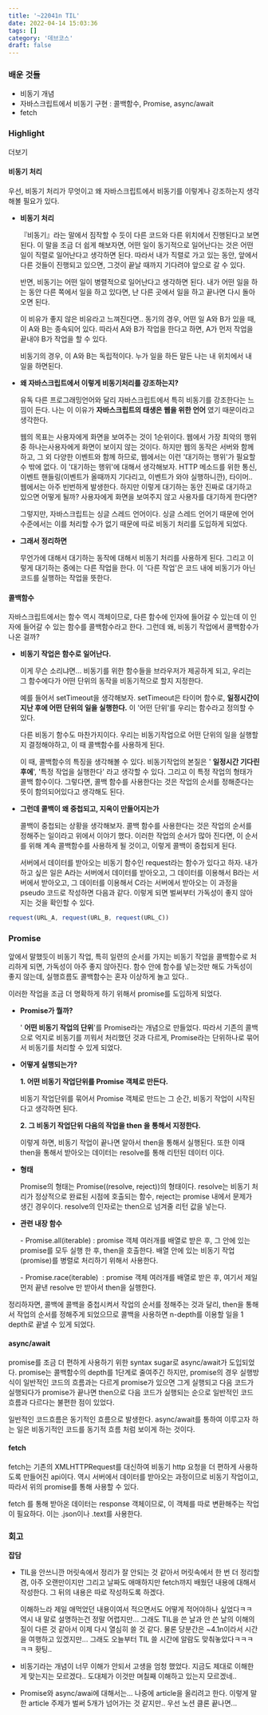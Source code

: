 ```yaml
---
title: '~22041n TIL'
date: 2022-04-14 15:03:36
tags: []
category: '데브코스'
draft: false
---
```


### 배운 것들

- 비동기 개념
- 자바스크립트에서 비동기 구현 : 콜백함수, Promise, async/await
- fetch

### Highlight

더보기

#### 비동기 처리

우선, 비동기 처리가 무엇이고 왜 자바스크립트에서 비동기를 이렇게나 강조하는지 생각해볼 필요가 있다.

- **비동기 처리**

  『비동기』라는 말에서 짐작할 수 듯이 다른 코드와 다른 위치에서 진행된다고 보면 된다. 이 말을 조금 더 쉽게 해보자면, 어떤 일이 동기적으로 일어난다는 것은 어떤 일이 직렬로 일어난다고 생각하면 된다. 따라서 내가 직렬로 가고 있는 동안, 앞에서 다른 것들이 진행되고 있으면, 그것이 끝날 때까지 기다려야 앞으로 갈 수 있다.

  반면, 비동기는 어떤 일이 병렬적으로 일어난다고 생각하면 된다. 내가 어떤 일을 하는 동안 다른 쪽에서 일을 하고 있다면, 난 다른 곳에서 일을 하고 끝나면 다시 돌아오면 된다.

  이 비유가 좋지 않은 비유라고 느껴진다면.. 동기의 경우, 어떤 일 A와 B가 있을 때, 이 A와 B는 종속되어 있다. 따라서 A와 B가 작업을 한다고 하면, A가 먼저 작업을 끝내야 B가 작업을 할 수 있다.

  비동기의 경우, 이 A와 B는 독립적이다. 누가 일을 하든 말든 나는 내 위치에서 내 일을 하면된다.

- **왜 자바스크립트에서 이렇게 비동기처리를 강조하는지?**

  유독 다른 프로그래밍언어와 달리 자바스크립트에서 특히 비동기를 강조한다는 느낌이 든다. 나는 이 이유가 **자바스크립트의 태생은 웹을 위한 언어** 였기 때문이라고 생각한다.

  웹의 목표는 사용자에게 화면을 보여주는 것이 1순위이다. 웹에서 가장 최악의 행위 중 하나는사용자에게 화면이 보이지 않는 것이다. 하지만 웹의 동작은 서버와 함께하고, 그 외 다양한 이벤트와 함께 하므로, 웹에서는 이런 '대기하는 행위'가 필요할 수 밖에 없다. 이 '대기하는 행위'에 대해서 생각해보자. HTTP 메소드를 위한 통신, 이벤트 핸들링(이벤트가 올때까지 기다리고, 이벤트가 와야 실행하니깐), 타이머.. 웹에서는 아주 빈번하게 발생한다. 하지만 이렇게 대기하는 동안 진짜로 대기하고 있으면 어떻게 될까? 사용자에게 화면을 보여주지 않고 사용자를 대기하게 한다면?

  그렇지만, 자바스크립트는 싱글 스레드 언어이다. 싱글 스레드 언어기 때문에 언어 수준에서는 이를 처리할 수가 없기 때문에 따로 비동기 처리를 도입하게 되었다.

- **그래서 정리하면**

  무언가에 대해서 대기하는 동작에 대해서 비동기 처리를 사용하게 된다. 그리고 이렇게 대기하는 중에는 다른 작업을 한다. 이 '다른 작업'은 코드 내에 비동기가 아닌 코드를 실행하는 작업을 뜻한다.

#### 콜백함수

자바스크립트에서는 함수 역시 객체이므로, 다른 함수에 인자에 들어갈 수 있는데 이 인자에 들어갈 수 있는 함수를 콜백함수라고 한다. 그런데 왜, 비동기 작업에서 콜백함수가 나온 걸까?

- **비동기 작업은 함수로 일어난다.**

  이게 무슨 소리냐면... 비동기를 위한 함수들을 브라우저가 제공하게 되고, 우리는 그 함수에다가 어떤 단위의 동작을 비동기적으로 할지 지정한다.

  예를 들어서 setTimeout을 생각해보자. setTimeout은 타이머 함수로, **일정시간이 지난 후에 어떤 단위의 일을 실행한다.** 이 '어떤 단위'를 우리는 함수라고 정의할 수 있다.

  다른 비동기 함수도 마찬가지이다. 우리는 비동기작업으로 어떤 단위의 일을 실행할지 결정해야하고, 이 때 콜백함수를 사용하게 된다.

  이 때, 콜백함수의 특징을 생각해볼 수 있다. 비동기작업의 본질은 ' **일정시간 기다린 후에**', '특정 작업을 실행한다' 라고 생각할 수 있다. 그리고 이 특정 작업의 형태가 콜백 함수이다. 그렇다면, 콜백 함수를 사용한다는 것은 작업의 순서를 정해준다는 뜻이 함의되어있다고 생각해도 된다.

- **그런데 콜백이 왜 중첩되고, 지옥이 만들어지는가**

  콜백이 중첩되는 상황을 생각해보자. 콜백 함수를 사용한다는 것은 작업의 순서를 정해주는 일이라고 위에서 이야기 했다. 이러한 작업의 순서가 많아 진다면, 이 순서를 위해 계속 콜백함수를 사용하게 될 것이고, 이렇게 콜백이 중첩되게 된다.

  서버에서 데이터를 받아오는 비동기 함수인 request라는 함수가 있다고 하자. 내가 하고 싶은 일은 A라는 서버에서 데이터를 받아오고, 그 데이터를 이용해서 B라는 서버에서 받아오고, 그 데이터를 이용해서 C라는 서버에서 받아오는 이 과정을 pseudo 코드로 작성하면 다음과 같다. 이렇게 되면 벌써부터 가독성이 좋지 않아 지는 것을 확인할 수 있다.

```javascript
request(URL_A, request(URL_B, request(URL_C))
```

### Promise

앞에서 말했듯이 비동기 작업, 특히 일련의 순서를 가지는 비동기 작업을 콜백함수로 처리하게 되면, 가독성이 아주 좋지 않아진다. 함수 안에 함수를 넣는것만 해도 가독성이 좋지 않는데, 실행흐름도 콜백함수는 혼자 이상하게 놀고 있다..

이러한 작업을 조금 더 명확하게 하기 위해서 promise를 도입하게 되었다.

- **Promise가 뭘까?**

  ' **어떤 비동기 작업의 단위**'를 Promise라는 개념으로 만들었다. 따라서 기존의 콜백으로 억지로 비동기를 끼워서 처리했던 것과 다르게, Promise라는 단위하나로 묶어서 비동기를 처리할 수 있게 되었다.

- **어떻게 실행되는가?**

  **1\. 어떤 비동기 작업단위를 Promise 객체로 만든다.**

  비동기 작업단위를 묶어서 Promise 객체로 만드는 그 순간, 비동기 작업이 시작된다고 생각하면 된다.

  **2\. 그 비동기 작업단위 다음의 작업을 then 을 통해서 지정한다.**

  이렇게 하면, 비동기 작업이 끝나면 알아서 then을 통해서 실행된다. 또한 이때 then을 통해서 받아오는 데이터는 resolve를 통해 리턴된 데이터 이다.

- **형태**

  Promise의 형태는 Promise((resolve, reject))의 형태이다. resolve는 비동기 처리가 정상적으로 완료된 시점에 호출되는 함수, reject는 promise 내에서 문제가 생긴 경우이다. resolve의 인자로는 then으로 넘겨줄 리턴 값을 넣는다.

- **관련 내장 함수**

  \- Promise.all(iterable) : promise 객체 여러개를 배열로 받은 후, 그 안에 있는 promise를 모두 실행 한 후, then을 호출한다. 배열 안에 있는 비동기 작업(promise)를 병렬로 처리하기 위해서 사용한다.

  \- Promise.race(iterable)  : promise 객체 여러개를 배열로 받은 후, 여기서 제일 먼저 끝낸 resolve 만 받아서 then을 실행한다.

정리하자면, 콜백에 콜백을 중첩시켜서 작업의 순서를 정해주는 것과 달리, then을 통해서 작업의 순서를 정해주게 되었으므로 콜백을 사용하면 n-depth를 이용할 일을 1 depth로 끝낼 수 있게 되었다.

#### async/await

promise를 조금 더 편하게 사용하기 위한 syntax sugar로 async/await가 도입되었다. promise는 콜백함수의 depth를 1단계로 줄여주긴 하지만, promise의 경우 실행방식이 일반적인 코드의 흐름과는 다르게 promise가 있으면 그게 실행되고 다음 코드가 실행되다가 promise가 끝나면 then으로 다음 코드가 실행되는 순으로 일반적인 코드 흐름과 다르다는 불편한 점이 있었다.

일반적인 코드흐름은 동기적인 흐름으로 발생한다. async/await를 통하여 이루고자 하는 일은 비동기적인 코드를 동기적 흐름 처럼 보이게 하는 것이다.

#### fetch

fetch는 기존의 XMLHTTPRequest를 대신하여 비동기 http 요청을 더 편하게 사용하도록 만들어진 api이다. 역시 서버에서 데이터를 받아오는 과정이므로 비동기 작업이고, 따라서 위의 promise를 통해 사용할 수 있다.

fetch 를 통해 받아온 데이터는 response 객체이므로, 이 객체를 따로 변환해주는 작업이 필요하다. 이는 .json이나 .text를 사용한다.

### 회고

**잡담**

- TIL을 안쓰니깐 머릿속에서 정리가 잘 안되는 것 같아서 머릿속에서 한 번 더 정리할 겸, 아주 오랜만이지만 그리고 날짜도 애매하지만 fetch까지 배웠던 내용에 대해서 작성한다. 그 뒤의 내용은 따로 작성하도록 하겠다.

  이해하느라 제일 애먹었던 내용이여서 적으면서도 어떻게 적어야하나 싶었다ㅋㅋ 역시 내 말로 설명하는건 정말 어렵지만... 그래도 TIL을 쓴 날과 안 쓴 날의 이해의 질이 다른 것 같아서 이제 다시 열심히 쓸 것 같다. 물론 당분간은 ~4.1n이라서 시간을 여행하고 있겠지만... 그래도 오늘부터 TIL 쓸 시간에 알람도 맞춰놓았다ㅋㅋㅋㅋㅋ 홧팅..

- 비동기라는 개념이 너무 이해가 안되서 고생을 엄청 했었다. 지금도 제대로 이해한게 맞는지는 모르겠다.. 도대체가 이것만 며칠째 이해하고 있는지 모르겠네..
- Promise와 async/awai에 대해서는... 나중에 article을 올리려고 한다. 이렇게 말한 article 주제가 벌써 5개가 넘어가는 것 같지만.. 우선 노션 클론 끝나면...
